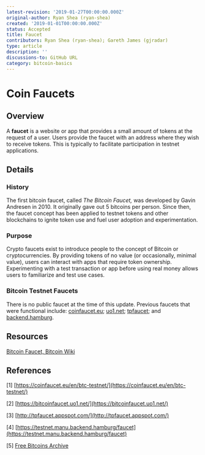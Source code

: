 ```yaml
---
latest-revision: '2019-01-27T00:00:00.000Z'
original-author: Ryan Shea (ryan-shea)
created: '2019-01-01T00:00:00.000Z'
status: Accepted
title: Faucet
contributors: Ryan Shea (ryan-shea); Gareth James (gjradar)
type: article
description: ''
discussions-to: GitHub URL
category: bitcoin-basics
---
```


# Coin Faucets

## Overview

A **faucet** is a website or app that provides a small amount of tokens at the request of a user. Users provide the faucet with an address where they wish to receive tokens. This is typically to facilitate participation in testnet applications.

## Details

### History

The first bitcoin faucet, called _The Bitcoin Faucet,_ was developed by Gavin Andresen in 2010. It originally gave out 5 bitcoins per person. Since then, the faucet concept has been applied to testnet tokens and other blockchains to ignite token use and fuel user adoption and experimentation.

### Purpose

Crypto faucets exist to introduce people to the concept of Bitcoin or cryptocurrencies. By providing tokens of no value \(or occasionally, minimal value\), users can interact with apps that require token ownership. Experimenting with a test transaction or app before using real money allows users to familiarize and test use cases.

### Bitcoin Testnet Faucets

There is no public faucet at the time of this update. Previous faucets that were functional include: [coinfaucet.eu](https://coinfaucet.eu/en/btc-testnet/); [uo1.net](https://bitcoinfaucet.uo1.net/); [tpfaucet](http://tpfaucet.appspot.com/); and [backend.hamburg](https://testnet.manu.backend.hamburg/faucet).

## Resources

[Bitcoin Faucet, Bitcoin Wiki](https://en.wikipedia.org/wiki/Bitcoin_faucet)

## References

\[1\] [https://coinfaucet.eu/en/btc-testnet/](https://coinfaucet.eu/en/btc-testnet/)

\[2\] [https://bitcoinfaucet.uo1.net/](https://bitcoinfaucet.uo1.net/)

\[3\] [http://tpfaucet.appspot.com/](http://tpfaucet.appspot.com/)

\[4\] [https://testnet.manu.backend.hamburg/faucet](https://testnet.manu.backend.hamburg/faucet)

\[5\] [Free Bitcoins Archive](https://web.archive.org/web/20100703032414/http://freebitcoins.appspot.com/)

